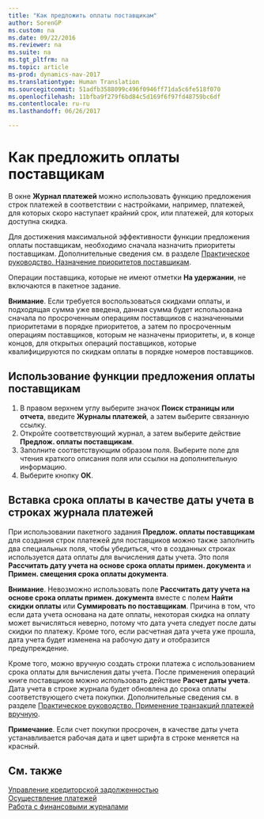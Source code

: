 ```yaml
---
title: "Как предложить оплаты поставщикам"
author: SorenGP
ms.custom: na
ms.date: 09/22/2016
ms.reviewer: na
ms.suite: na
ms.tgt_pltfrm: na
ms.topic: article
ms-prod: dynamics-nav-2017
ms.translationtype: Human Translation
ms.sourcegitcommit: 51adfb3588099c496f0946ff71da5c6fe518f070
ms.openlocfilehash: 11bfba9f279f6bd84c5d169f6f97fd48759bc6df
ms.contentlocale: ru-ru
ms.lasthandoff: 06/26/2017

---
```


# <a name="how-to-suggest-vendor-payments"></a>Как предложить оплаты поставщикам
В окне **Журнал платежей** можно использовать функцию предложения строк платежей в соответствии с настройками, например, платежей, для которых скоро наступает крайний срок, или платежей, для которых доступна скидка.

Для достижения максимальной эффективности функции предложения оплаты поставщикам, необходимо сначала назначить приоритеты поставщикам. Дополнительные сведения см. в разделе [Практическое руководство. Назначение приоритетов поставщикам](purchasing-how-prioritize-vendors.md).

Операции поставщика, которые не имеют отметки **На удержании**, не включаются в пакетное задание.  

**Внимание**. Если требуется воспользоваться скидками оплаты, и подходящая сумма уже введена, данная сумма будет использована сначала по просроченным операциям поставщиков с назначенными приоритетами в порядке приоритетов, а затем по просроченным операциям поставщиков, которым не назначены приоритеты, и, в конце концов, для открытых операций поставщиков, которые квалифицируются по скидкам оплаты в порядке номеров поставщиков.

## <a name="to-use-the-suggest-vendor-payments-function"></a>Использование функции предложения оплаты поставщикам
1. В правом верхнем углу выберите значок **Поиск страницы или отчета**, введите **Журналы платежей**, а затем выберите связанную ссылку.
2. Откройте соответствующий журнал, а затем выберите действие **Предлож. оплаты поставщикам**.
3. Заполните соответствующим образом поля. Выберите поле для чтения краткого описания поля или ссылки на дополнительную информацию.
4. Выберите кнопку **ОК**.

## <a name="to-insert-the-due-date-as-posting-date-on-payment-journal-lines"></a>Вставка срока оплаты в качестве даты учета в строках журнала платежей
При использовании пакетного задания **Предлож. оплаты поставщикам** для создания строк платежей для поставщиков можно также заполнить два специальных поля, чтобы убедиться, что в созданных строках используется дата оплаты для вычисления даты учета. Это поля **Рассчитать дату учета на основе срока оплаты примен. документа** и **Примен. смещения срока оплаты документа**.

**Внимание**. Невозможно использовать поле **Рассчитать дату учета на основе срока оплаты примен. документа** вместе с полем **Найти скидки оплаты** или **Суммировать по поставщикам**. Причина в том, что если дата учета основана на дате оплаты, некоторая скидка на оплату может вычисляться неверно, потому что дата учета следует после даты скидки по платежу.
Кроме того, если расчетная дата учета уже прошла, дата учета будет изменена на рабочую дату и отобразится предупреждение.

Кроме того, можно вручную создать строки платежа с использованием срока оплаты для вычисления даты учета. После применения операций книге поставщиков можно использовать действие **Расчет даты учета**. Дата учета в строке журнала будет обновлена до срока оплаты соответствующего счета покупки. Дополнительные сведения см. в разделе [Практическое руководство. Применение транзакций платежей вручную](payables-how-apply-purchase-transactions-manually.md).  

**Примечание**. Если счет покупки просрочен, в качестве даты учета устанавливается рабочая дата и цвет шрифта в строке меняется на красный.

## <a name="see-also"></a>См. также
[Управление кредиторской задолженностью](payables-manage-payables.md)  
[Осуществление платежей](payables-make-payments.md)  
[Работа с финансовыми журналами](ui-work-general-journals.md)


